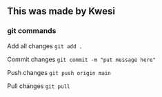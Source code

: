 ## This was made by Kwesi

### git commands
Add all changes
`git add .` 

Commit changes
`git commit -m "put message here"`

Push changes
`git push origin main`

Pull changes
`git pull`